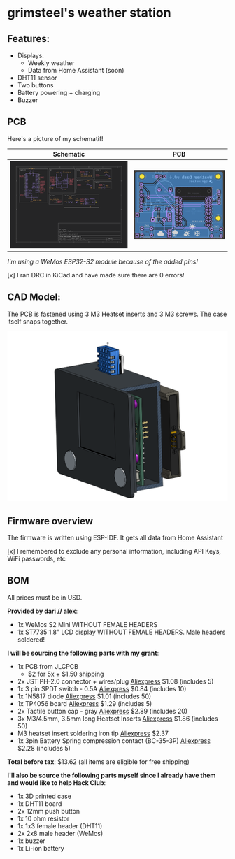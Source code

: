# grimsteel's weather station

## Features:
- Displays:
    - Weekly weather
    - Data from Home Assistant (soon)
- DHT11 sensor
- Two buttons
- Battery powering + charging
- Buzzer

## PCB
Here's a picture of my schematif! 

Schematic            |  PCB
:-------------------------:|:-------------------------:
![](assets/schematic.png)  |  ![](assets/pcb.png)

*I'm using a WeMos ESP32-S2 module because of the added pins!*

[x] I ran DRC in KiCad and have made sure there are 0 errors!

## CAD Model:

The PCB is fastened using 3 M3 Heatset inserts and 3 M3 screws.
The case itself snaps together.

![alt text](assets/case-render.png)

## Firmware overview

The firmware is written using ESP-IDF. It gets all data from Home Assistant

[x] I remembered to exclude any personal information, including API Keys, WiFi passwords, etc

## BOM
All prices must be in USD.

**Provided by dari // alex**:
- 1x WeMos S2 Mini WITHOUT FEMALE HEADERS
- 1x ST7735 1.8" LCD display WITHOUT FEMALE HEADERS. Male headers soldered!

**I will be sourcing the following parts with my grant**:
- 1x PCB from JLCPCB
    - $2 for 5x + $1.50 shipping
- 2x JST PH-2.0 connector + wires/plug [Aliexpress](https://www.aliexpress.us/item/3256806041370367.html) $1.08 (includes 5)
- 1x 3 pin SPDT switch - 0.5A [Aliexpress](https://www.aliexpress.us/item/2255800513009332.html) $0.84 (includes 10)
- 1x 1N5817 diode [Aliexpress](https://www.aliexpress.us/item/3256801365779334.html) $1.01 (includes 50)
- 1x TP4056 board [Aliexpress](https://www.aliexpress.us/item/3256804241424963.html) $1.29 (includes 5)
- 2x Tactile button cap - gray [Aliexpress](https://www.aliexpress.us/item/2251832842559353.html) $2.89 (includes 20)
- 3x M3/4.5mm, 3.5mm long Heatset Inserts  [Aliexpress](https://www.aliexpress.us/item/3256803396040989.html) $1.86 (includes 50)
- M3 heatset insert soldering iron tip [Aliexpress](https://www.aliexpress.us/item/3256806515637370.html) $2.37
- 1x 3pin Battery Spring compression contact (BC-35-3P) [Aliexpress](https://www.aliexpress.us/item/2255800016944760.html) $2.28 (includes 5)

**Total before tax**: $13.62 (all items are eligible for free shipping)

**I'll also be source the following parts myself since I already have them and would like to help Hack Club**:
- 1x 3D printed case
- 1x DHT11 board
- 2x 12mm push button
- 1x 10 ohm resistor
- 1x 1x3 female header (DHT11)
- 2x 2x8 male header (WeMos)
- 1x buzzer
- 1x Li-ion battery
